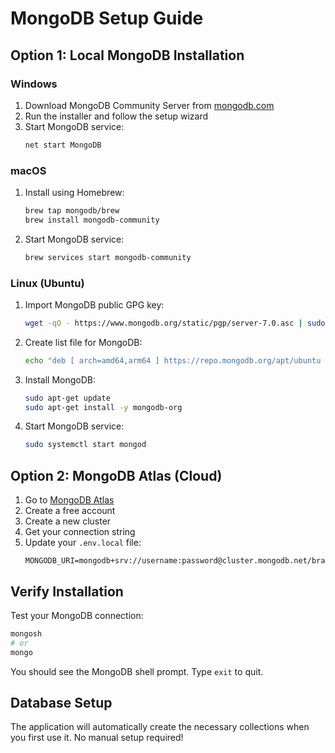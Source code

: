 # MongoDB Setup Guide

## Option 1: Local MongoDB Installation

### Windows
1. Download MongoDB Community Server from [mongodb.com](https://www.mongodb.com/try/download/community)
2. Run the installer and follow the setup wizard
3. Start MongoDB service:
   ```bash
   net start MongoDB
   ```

### macOS
1. Install using Homebrew:
   ```bash
   brew tap mongodb/brew
   brew install mongodb-community
   ```
2. Start MongoDB service:
   ```bash
   brew services start mongodb-community
   ```

### Linux (Ubuntu)
1. Import MongoDB public GPG key:
   ```bash
   wget -qO - https://www.mongodb.org/static/pgp/server-7.0.asc | sudo apt-key add -
   ```
2. Create list file for MongoDB:
   ```bash
   echo "deb [ arch=amd64,arm64 ] https://repo.mongodb.org/apt/ubuntu jammy/mongodb-org/7.0 multiverse" | sudo tee /etc/apt/sources.list.d/mongodb-org-7.0.list
   ```
3. Install MongoDB:
   ```bash
   sudo apt-get update
   sudo apt-get install -y mongodb-org
   ```
4. Start MongoDB service:
   ```bash
   sudo systemctl start mongod
   ```

## Option 2: MongoDB Atlas (Cloud)

1. Go to [MongoDB Atlas](https://www.mongodb.com/atlas)
2. Create a free account
3. Create a new cluster
4. Get your connection string
5. Update your `.env.local` file:
   ```
   MONGODB_URI=mongodb+srv://username:password@cluster.mongodb.net/brandpilot
   ```

## Verify Installation

Test your MongoDB connection:
```bash
mongosh
# or
mongo
```

You should see the MongoDB shell prompt. Type `exit` to quit.

## Database Setup

The application will automatically create the necessary collections when you first use it. No manual setup required! 